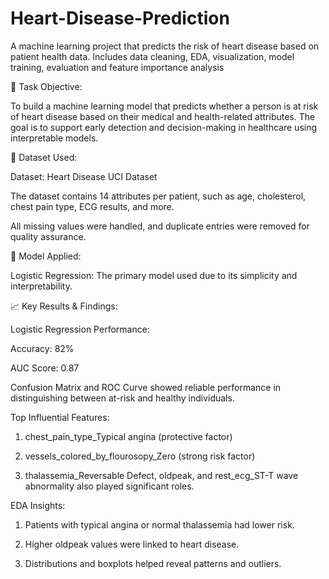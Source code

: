 # Heart-Disease-Prediction
A machine learning project that predicts the risk of heart disease based on patient health data. Includes data cleaning, EDA, visualization, model training, evaluation and feature importance analysis

🎯 Task Objective:

To build a machine learning model that predicts whether a person is at risk of heart disease based on their medical and health-related attributes. The goal is to support early detection and decision-making in healthcare using interpretable models.

📂 Dataset Used:

Dataset: Heart Disease UCI Dataset

The dataset contains 14 attributes per patient, such as age, cholesterol, chest pain type, ECG results, and more.

All missing values were handled, and duplicate entries were removed for quality assurance.

📳 Model Applied:

Logistic Regression: The primary model used due to its simplicity and interpretability.

📈 Key Results & Findings:

Logistic Regression Performance:

Accuracy: 82%

AUC Score: 0.87

Confusion Matrix and ROC Curve showed reliable performance in distinguishing between at-risk and healthy individuals.

Top Influential Features:

1. chest_pain_type_Typical angina (protective factor)

2. vessels_colored_by_flourosopy_Zero (strong risk factor)

3. thalassemia_Reversable Defect, oldpeak, and rest_ecg_ST-T wave abnormality also played significant roles.

EDA Insights:

1. Patients with typical angina or normal thalassemia had lower risk.

2. Higher oldpeak values were linked to heart disease.

3. Distributions and boxplots helped reveal patterns and outliers.



